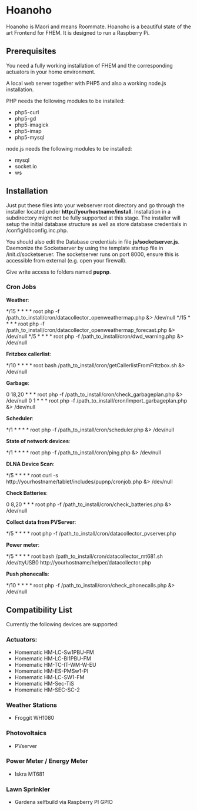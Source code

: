 # Hoanoho
Hoanoho is Maori and means Roommate. Hoanoho is a beautiful state of the art Frontend for FHEM.
It is designed to run a Raspberry Pi.


## Prerequisites

You need a fully working installation of FHEM and the corresponding actuators in your home environment.

A local web server together with PHP5 and also a working node.js installation.

PHP needs the following modules to be installed:

* php5-curl
* php5-gd
* php5-imagick
* php5-imap
* php5-mysql

node.js needs the following modules to be installed:

* mysql
* socket.io
* ws

## Installation
Just put these files into your webserver root directory and go through the installer located under **http://yourhostname/install**.
Installation in a subdirectory might not be fully supported at this stage.
The installer will setup the initial database structure as well as store database credentials in /config/dbconfig.inc.php.

You should also edit the Database credentials in file **js/socketserver.js**.
Daemonize the Socketserver by using the template startup file in /init.d/socketserver.
The socketserver runs on port 8000, ensure this is accessible from external (e.g. open your firewall).

Give write access to folders named **pupnp**.

### Cron Jobs
**Weather**:

*/15 * * * * root php -f /path_to_install/cron/datacollector_openweathermap.php &> /dev/null
*/15 * * * * root php -f /path_to_install/cron/datacollector_openweathermap_forecast.php &> /dev/null
*/5 * * * * root php -f /path_to_install/cron/dwd_warning.php &> /dev/null

**Fritzbox callerlist**:

*/10 * * * * root bash /path_to_install/cron/getCallerlistFromFritzbox.sh &> /dev/null

**Garbage**:

0 18,20 * * * root php -f /path_to_install/cron/check_garbageplan.php &> /dev/null
0 1 * * * root php -f /path_to_install/cron/import_garbageplan.php &> /dev/null

**Scheduler**:

*/1 * * * * root php -f /path_to_install/cron/scheduler.php &> /dev/null

**State of network devices**:

*/1 * * * * root php -f /path_to_install/cron/ping.php &> /dev/null

**DLNA Device Scan**:

*/5 * * * * root curl -s http://yourhostname/tablet/includes/pupnp/cronjob.php &> /dev/null

**Check Batteries**:

0 8,20 * * * root php -f /path_to_install/cron/check_batteries.php &> /dev/null

**Collect data from PVServer**:

*/5 * * * * root php -f /path_to_install/cron/datacollector_pvserver.php

**Power meter**:

*/5 * * * * root bash  /path_to_install/cron/datacollector_mt681.sh /dev/ttyUSB0 http://yourhostname/helper/datacollector.php

**Push phonecalls**:

*/10 * * * * root php -f /path_to_install/cron/check_phonecalls.php &> /dev/null 

## Compatibility List

Currently the following devices are supported:

### Actuators:
* Homematic HM-LC-Sw1PBU-FM
* Homematic HM-LC-Bl1PBU-FM
* Homematic HM-TC-IT-WM-W-EU
* Homematic HM-ES-PMSw1-Pl
* Homematic HM-LC-SW1-FM
* Homematic HM-Sec-TiS
* Homematic HM-SEC-SC-2

### Weather Stations
* Froggit WH1080

### Photovoltaics
* PVserver

### Power Meter / Energy Meter
* Iskra MT681

### Lawn Sprinkler
* Gardena selfbuild via Raspberry PI GPIO
